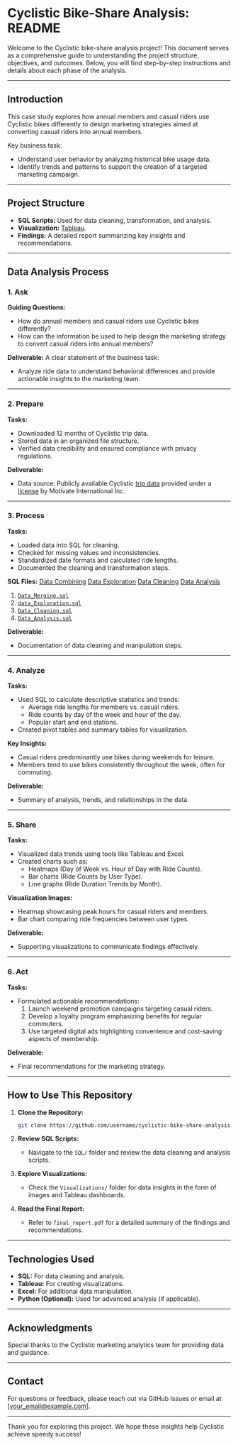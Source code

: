 # Cyclistic Bike-Share Analysis: README

Welcome to the Cyclistic bike-share analysis project! This document serves as a comprehensive guide to understanding the project structure, objectives, and outcomes. Below, you will find step-by-step instructions and details about each phase of the analysis.

---

## **Introduction**

This case study explores how annual members and casual riders use Cyclistic bikes differently to design marketing strategies aimed at converting casual riders into annual members.

Key business task:

- Understand user behavior by analyzing historical bike usage data.
- Identify trends and patterns to support the creation of a targeted marketing campaign.

---

## **Project Structure**

- **SQL Scripts:** Used for data cleaning, transformation, and analysis.
- **Visualization:** [Tableau](https://public.tableau.com/app/profile/george.shengelia/viz/CyclingUsageDashboardbyMemberType/CyclingDashboard).
- **Findings:** A detailed report summarizing key insights and recommendations.

---

## **Data Analysis Process**

### 1. **Ask**
**Guiding Questions:**
- How do annual members and casual riders use Cyclistic bikes differently?
- How can the information be used to help design the marketing strategy to convert casual riders into annual members?

**Deliverable:** A clear statement of the business task:
- Analyze ride data to understand behavioral differences and provide actionable insights to the marketing team.

---

### 2. **Prepare**
**Tasks:**
- Downloaded 12 months of Cyclistic trip data.
- Stored data in an organized file structure.
- Verified data credibility and ensured compliance with privacy regulations.

**Deliverable:**
- Data source: Publicly available Cyclistic [trip data](https://divvy-tripdata.s3.amazonaws.com/index.html) provided under a [<ins>license</ins>](https://www.divvybikes.com/data-license-agreement) by Motivate International Inc.

---

### 3. **Process**
**Tasks:**
- Loaded data into SQL for cleaning.
- Checked for missing values and inconsistencies.
- Standardized date formats and calculated ride lengths.
- Documented the cleaning and transformation steps.

**SQL Files:**
[Data Combining]()
[Data Exploration]()
[Data Cleaning]()
[Data Analysis]()
1. [`Data_Merging.sql`]()
2. [`data_Exploration.sql`]()
3. [`Data_Cleaning.sql`]()
4. [`Data_Analysis.sql`]()

**Deliverable:**
- Documentation of data cleaning and manipulation steps.

---

### 4. **Analyze**
**Tasks:**
- Used SQL to calculate descriptive statistics and trends:
  - Average ride lengths for members vs. casual riders.
  - Ride counts by day of the week and hour of the day.
  - Popular start and end stations.
- Created pivot tables and summary tables for visualization.

**Key Insights:**
- Casual riders predominantly use bikes during weekends for leisure.
- Members tend to use bikes consistently throughout the week, often for commuting.

**Deliverable:**
- Summary of analysis, trends, and relationships in the data.

---

### 5. **Share**
**Tasks:**
- Visualized data trends using tools like Tableau and Excel.
- Created charts such as:
  - Heatmaps (Day of Week vs. Hour of Day with Ride Counts).
  - Bar charts (Ride Counts by User Type).
  - Line graphs (Ride Duration Trends by Month).

**Visualization Images:**
- Heatmap showcasing peak hours for casual riders and members.
- Bar chart comparing ride frequencies between user types.

**Deliverable:**
- Supporting visualizations to communicate findings effectively.

---

### 6. **Act**
**Tasks:**
- Formulated actionable recommendations:
  1. Launch weekend promotion campaigns targeting casual riders.
  2. Develop a loyalty program emphasizing benefits for regular commuters.
  3. Use targeted digital ads highlighting convenience and cost-saving aspects of membership.

**Deliverable:**
- Final recommendations for the marketing strategy.

---

## **How to Use This Repository**

1. **Clone the Repository:**
   ```bash
   git clone https://github.com/username/cyclistic-bike-share-analysis.git
   ```

2. **Review SQL Scripts:**
   - Navigate to the `SQL/` folder and review the data cleaning and analysis scripts.

3. **Explore Visualizations:**
   - Check the `Visualizations/` folder for data insights in the form of images and Tableau dashboards.

4. **Read the Final Report:**
   - Refer to `final_report.pdf` for a detailed summary of the findings and recommendations.

---

## **Technologies Used**

- **SQL:** For data cleaning and analysis.
- **Tableau:** For creating visualizations.
- **Excel:** For additional data manipulation.
- **Python (Optional):** Used for advanced analysis (if applicable).

---

## **Acknowledgments**

Special thanks to the Cyclistic marketing analytics team for providing data and guidance.

---

## **Contact**

For questions or feedback, please reach out via GitHub Issues or email at [your_email@example.com].

---

Thank you for exploring this project. We hope these insights help Cyclistic achieve speedy success!

